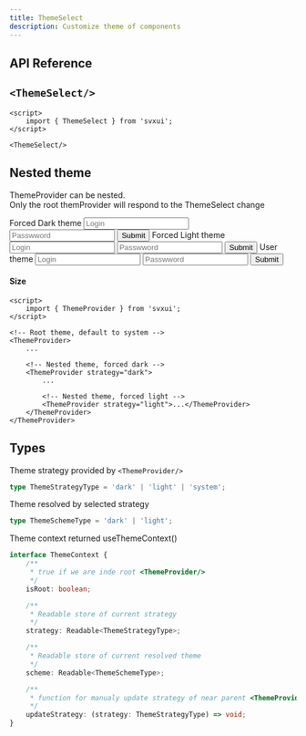 ```yaml
---
title: ThemeSelect
description: Customize theme of components
---
```


<script>
    import {docThemeProviderPropsDefs} from '$lib/theme/ThemeProvider/ThemeProvider.props.ts';
    import ThemeProvider from '$lib/theme/ThemeProvider/ThemeProvider.svelte';
    import ThemeSelect from '$lib/theme/ThemeSelect/ThemeSelect.svelte';
    import Card from '$lib/components/Card/Card.svelte';
    import FlexBox from '$lib/components/FlexBox/FlexBox.svelte';
    import Text from '$lib/components/Text/Text.svelte';
    import Badge from '$lib/components/Badge/Badge.svelte';
    import Input from '$lib/components/Input/Input.svelte';
    import Button from '$lib/components/Button/Button.svelte';
    import ApiReference from '$lib-doc/components/ApiReference.svelte';
</script>


## API Reference

<ApiReference data={docThemeProviderPropsDefs}></ApiReference>


## ```<ThemeSelect/>```
```svelte example
<script>
    import { ThemeSelect } from 'svxui';
</script>

<ThemeSelect/>
```

## Nested theme
ThemeProvider can be nested.  
Only the root themProvider will respond to the ThemeSelect change

<ThemeProvider strategy="dark">
    <Card>
        <FlexBox direction="column" gap="3">
            <Text size="5" weightt="bold">Forced Dark theme</Text>
            <Input placeholder="Login"/>
            <Input placeholder="Passwword" type="passwword"/>
            <Button>Submit</Button>
            <ThemeProvider strategy="light">
                <Card class="mt-7">
                    <FlexBox direction="column" gap="3">
                        <Text size="5" weightt="bold">Forced Light theme</Text>
                        <Input placeholder="Login"/>
                        <Input placeholder="Passwword" type="passwword"/>
                        <Button>Submit</Button>
                         <ThemeProvider strategy="system">
                            <Card class="mt-7">
                                <FlexBox direction="column" gap="3">
                                    <Text size="5" weightt="bold">User theme</Text>
                                    <Input placeholder="Login"/>
                                    <Input placeholder="Passwword" type="passwword"/>
                                    <Button>Submit</Button>
                                </FlexBox>
                            </Card>
                        </ThemeProvider>
                    </FlexBox>
                </Card>
            </ThemeProvider>
        </FlexBox>
    </Card>
</ThemeProvider>

#### Size

```svelte
<script>
    import { ThemeProvider } from 'svxui';
</script>

<!-- Root theme, default to system -->
<ThemeProvider>
    ...

    <!-- Nested theme, forced dark -->
    <ThemeProvider strategy="dark">
        ...

        <!-- Nested theme, forced light -->
        <ThemeProvider strategy="light">...</ThemeProvider>
    </ThemeProvider>
</ThemeProvider>
```



## Types

Theme strategy provided by <Badge>```<ThemeProvider/>```</Badge>
``` typescript
type ThemeStrategyType = 'dark' | 'light' | 'system';
```

Theme resolved by selected strategy
``` typescript
type ThemeSchemeType = 'dark' | 'light';
```

Theme context returned useThemeContext()
``` typescript
interface ThemeContext {
    /**
     * true if we are inde root <ThemeProvider/>
     */
    isRoot: boolean;

    /**
     * Readable store of current strategy
     */
    strategy: Readable<ThemeStrategyType>;

    /**
     * Readable store of current resolved theme
     */
    scheme: Readable<ThemeSchemeType>;

    /**
     * function for manualy update strategy of near parent <ThemeProvider>
     */
    updateStrategy: (strategy: ThemeStrategyType) => void;
}
```